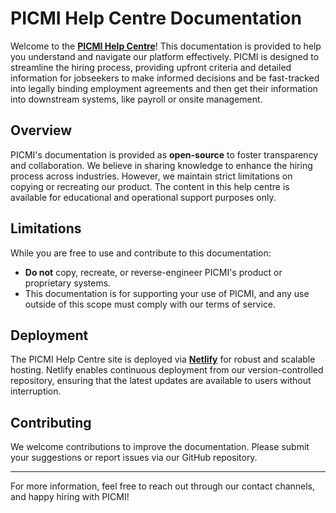 # PICMI Help Centre Documentation

Welcome to the [**PICMI Help Centre**](https://help.picmi.io)! This documentation is provided to help you understand and navigate our platform effectively. PICMI is designed to streamline the hiring process, providing upfront criteria and detailed information for jobseekers to make informed decisions and be fast-tracked into legally binding employment agreements and then get their information into downstream systems, like payroll or onsite management.

## Overview

PICMI's documentation is provided as **open-source** to foster transparency and collaboration. We believe in sharing knowledge to enhance the hiring process across industries. However, we maintain strict limitations on copying or recreating our product. The content in this help centre is available for educational and operational support purposes only.

## Limitations

While you are free to use and contribute to this documentation:

- **Do not** copy, recreate, or reverse-engineer PICMI's product or proprietary systems.
- This documentation is for supporting your use of PICMI, and any use outside of this scope must comply with our terms of service.

## Deployment

The PICMI Help Centre site is deployed via [**Netlify**](https://app.netlify.com) for robust and scalable hosting. Netlify enables continuous deployment from our version-controlled repository, ensuring that the latest updates are available to users without interruption.

## Contributing

We welcome contributions to improve the documentation. Please submit your suggestions or report issues via our GitHub repository.

---

For more information, feel free to reach out through our contact channels, and happy hiring with PICMI!
